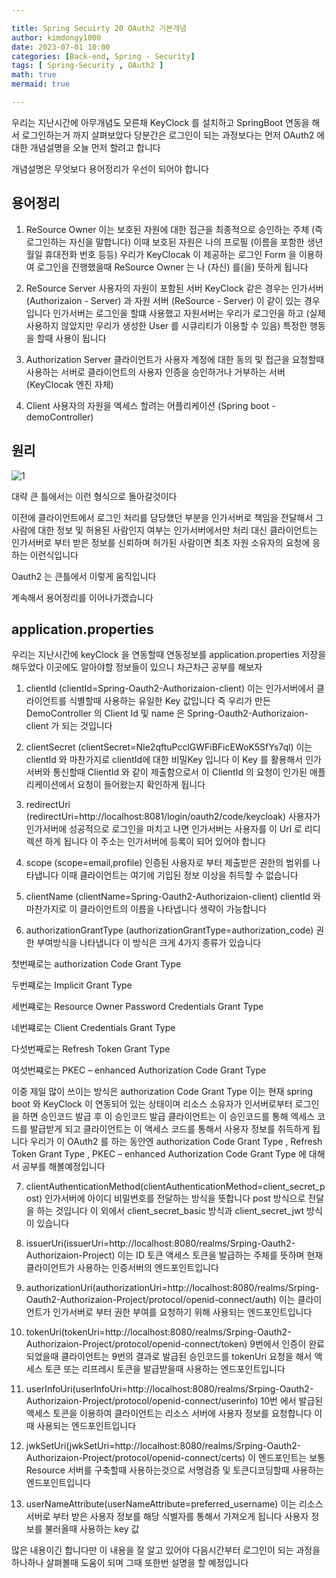 ```yaml
---

title: Spring Secuirty 20 OAuth2 기본개념 
author: kimdongy1000
date: 2023-07-01 10:00
categories: [Back-end, Spring - Security]
tags: [ Spring-Security , OAuth2 ]
math: true
mermaid: true

---
```


우리는 지난시간에 아무개념도 모른채 KeyClock 를 설치하고 SpringBoot 연동을 해서 로그인하는거 까지 살펴보았다 당분간은 로그인이 되는 과정보다는 먼저 OAuth2 에 대한 개념설명을 오늘 먼저 할려고 합니다 

개념설명은 무엇보다 용어정리가 우선이 되어야 합니다 

## 용어정리 

1. ReSource Owner 
이는 보호된 자원에 대한 접근을 최종적으로 승인하는 주체 (즉 로그인하는 자신을 말합니다) 이때 보호된 자원은 나의 프로필 (이름을 포함한 생년월일 휴대전화 번호 등등)
우리가 KeyClocak 이 제공하는 로그인 Form 을 이용하여 로그인을 진행했을때 ReSource Owner 는 나 (자신) 를(을) 뜻하게 됩니다 

2. ReSource Server 
사용자의 자원이 포함된 서버 KeyClock 같은 경우는 인가서버 (Authorizaion - Server) 과 자원 서버 (ReSource - Server) 이 같이 있는 경우입니다 
인가서버는 로그인을 할떄 사용했고 자원서버는 우리가 로그인을 하고 (실제 사용하지 않았지만 우리가 생성한 User 를 시큐리티가 이용할 수 있음) 특정한 행동을 할때 사용이 됩니다 

3. Authorization Server 
클라이언트가 사용자 계정에 대한 동의 및 접근을 요청할때 사용하는 서버로 클라이언트의 사용자 인증을 승인하거나 거부하는 서버 
(KeyClocak 엔진 자체)

4. Client 
사용자의 자원을 엑세스 할려는 어플리케이션 (Spring boot - demoController)


## 원리 

![1](https://github.com/time-kimdongy1000/ImageStore/assets/58513678/93340445-56a2-4ff3-900e-b6a68fefedb4)

대략 큰 틀에서는 이런 형식으로 돌아갈것이다 

이전에 클라이언트에서 로그인 처리를 담당했던 부분을 인가서버로 책임을 전달해서 그 사람에 대한 정보 및 허용된 사람인지 여부는 인가서버에서만 처리 
대신 클라이언트는 인가서버로 부터 받은 정보를 신뢰하며 허가된 사람이면 최초 자원 소유자의 요청에 응하는 이런식입니다 

Oauth2 는 큰틀에서 이렇게 움직입니다 

계속해서 용어정리를 이어나가겠습니다 

## application.properties 

우리는 지난시간에 keyClock 을 연동할때 연동정보를  application.properties  저장을 해두었다 이곳에도 알아야할 정보들이 있으니 차근차근 공부를 해보자

1. clientId  (clientId=Spring-Oauth2-Authorizaion-client)
이는 인가서버에서 클라이언트를 식별할때 사용하는 유일한 Key 값입니다 즉 우리가 만든 DemoController 의 Client Id 및 name 은 Spring-Oauth2-Authorizaion-client 가 되는 것입니다 

2. clientSecret (clientSecret=NIe2qftuPcclGWFiBFicEWoK5SfYs7ql)
이는 clientId 와 마찬가지로 clientId에 대한 비밀Key 입니다 이 Key 를 활용해서 인가서버와 통신할때 ClientId 와 같이 제출함으로서 이 ClientId 의 요청이 인가된 애플리케이션에서 요청이 들어왔는지 확인하게 됩니다 

3. redirectUri (redirectUri=http://localhost:8081/login/oauth2/code/keycloak)
사용자가 인가서버에 성공적으로 로그인을 마치고 나면 인가서버는 사용자를 이 Url 로 리디렉션 하게 됩니다 이 주소는 인가서버에 등록이 되어 있어야 합니다 

4. scope (scope=email,profile)
인증된 사용자로 부터 제출받은 권한의 범위를 나타냅니다 이때 클라이언트는 여기에 기입된 정보 이상을 취득할 수 없습니다 

5. clientName (clientName=Spring-Oauth2-Authorizaion-client)
clientId 와 마찬가지로 이 클라이언트의 이름을 나타냅니다 생략이 가능합니다 

6. authorizationGrantType (authorizationGrantType=authorization_code)
권한 부여방식을 나타냅니다 이 방식은 크게 4가지 종류가 있습니다 

첫번째로는 authorization Code Grant Type

두번쨰로는 Implicit Grant Type 

세번쨰로는 Resource Owner Password Credentials Grant Type 

네번쨰로는 Client Credentials Grant Type 

다섯번째로는 Refresh Token Grant Type 

여섯번쨰로는 PKEC – enhanced Authorization Code Grant Type 

이중 제일 많이 쓰이는 방식은 authorization Code Grant Type 이는 현재 spring boot 와 KeyClock 이 연동되어 있는 상태이며 리소스 소유자가 인서버로부터 로그인을 하면 
승인코드 발급 후 이 승인코드 발급 클라이언트는 이 승인코드를 통해 엑세스 코드를 발급받게 되고 클라이언트는 이 액세스 코드를 통해서 사용자 정보를 취득하게 됩니다 
우리가 이 OAuth2 를 하는 동안엔 authorization Code Grant Type , Refresh Token Grant Type , PKEC – enhanced Authorization Code Grant Type 에 대해서 공부를 해볼예정입니다 

7. clientAuthenticationMethod(clientAuthenticationMethod=client_secret_post)
인가서버에 아이디 비밀번호를 전달하는 방식을 뜻합니다 post 방식으로 전달을 하는 것입니다 이 외에서 client_secret_basic 방식과 client_secret_jwt 방식이 있습니다 

8. issuerUri(issuerUri=http://localhost:8080/realms/Srping-Oauth2-Authorizaion-Project)
이는 ID 토큰 액세스 토큰을 발급하는 주체를 뜻하며 현재 클라이언트가 사용하는 인증서버의 엔드포인트입니다 

9. authorizationUri(authorizationUri=http://localhost:8080/realms/Srping-Oauth2-Authorizaion-Project/protocol/openid-connect/auth)
이는 클라이언트가 인가서버로 부터 권한 부여를 요청하기 위해 사용되는 엔드포인트입니다 

10. tokenUri(tokenUri=http://localhost:8080/realms/Srping-Oauth2-Authorizaion-Project/protocol/openid-connect/token)
9번에서 인증이 완료 되었을때 클라이언트는 9번의 결과로 발급된 승인코드를 tokenUri 요청을 해서 액세스 토큰 또는 리프레시 토큰을 발급받을때 사용하는 엔드포인트입니다 

11. userInfoUri(userInfoUri=http://localhost:8080/realms/Srping-Oauth2-Authorizaion-Project/protocol/openid-connect/userinfo)
10번 에서 발급된 액세스 토콘을 이용하여 클라이언트는 리소스 서버에 사용자 정보를 요청합니다 이때 사용되는 엔드포인트입니다 

12. jwkSetUri(jwkSetUri=http://localhost:8080/realms/Srping-Oauth2-Authorizaion-Project/protocol/openid-connect/certs)
이 엔드포인트는 보통 Resource 서버를 구축할때 사용하는것으로 서명검증 및 토큰디코딩할때 사용하는 엔드포인트입니다 

13. userNameAttribute(userNameAttribute=preferred_username)
이는 리소스 서버로 부터 받은 사용자 정보를 해당 식별자를 통해서 가져오게 됩니다 사용자 정보를 불러올때 사용하는 key 값 

많은 내용이긴 합니다만 이 내용을 잘 알고 있어야 다음시간부터 로그인이 되는 과정을 하나하나 살펴볼때 도움이 되며 그때 또한번 설명을 할 예정입니다 





